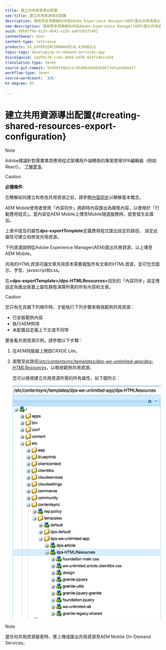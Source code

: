 ```yaml
---
title: 建立共用資源導出配置
seo-title: 建立共用資源導出配置
description: 請依照本頁瞭解如何從Adobe Experience Manager(AEM)匯出共用資源以上傳至AEM Mobile。
seo-description: 請依照本頁瞭解如何從Adobe Experience Manager(AEM)匯出共用資源以上傳至AEM Mobile。
uuid: 99b8ff94-8135-4643-a15b-aa6fb91f5401
contentOwner: User
content-type: reference
products: SG_EXPERIENCEMANAGER/6.4/MOBILE
topic-tags: developing-on-demand-services-app
discoiquuid: 1edf6c76-ccb1-40b6-bdf6-924f1461cd28
translation-type: tm+mt
source-git-commit: 95499f59b2ce7d5d864d948d596f3efaae0b0d27
workflow-type: tm+mt
source-wordcount: '326'
ht-degree: 0%

---
```



# 建立共用資源導出配置{#creating-shared-resources-export-configuration}

>[!NOTE]
>
>Adobe建議針對需要單頁應用程式架構用戶端轉換的專案使用SPA編輯器（例如React）。 [了解更多](/help/sites-developing/spa-overview.md).

>[!CAUTION]
>
>**必備條件**:
>
>在瞭解如何建立和修改共用資源之前，請參閱[內容同步](/help/mobile/mobile-ondemand-contentsync.md)以瞭解基本概念。

AEM Mobile使用者使用「內容同步」將即時內容匯出為靜態內容，以便用於「行動應用程式」，當內容從AEM Mobile上傳至Mobile隨選服務時，就會發生此匯出。

上表中提及的屬性&#x200B;***dps-exportTemplate***&#x200B;定義應用程式匯出設定的路徑。 設定此屬性可建立和修改共用資源。

下列資源說明從Adobe Experience Manager(AEM)匯出共用資源，以上傳至AEM Mobile。

共用的HTML資源可讓文章共用原本需要複製所有文章的HTML資源，並可包含圖示、字型、javascript和css。

在&#x200B;**&lt;dps-exportTemplate>/dps-HTMLResources>**&#x200B;找到的「內容同步」設定應設定為匯出裝置上屬性靜態演算所需的所有內容和文章。

>[!CAUTION]
>
>您只有在具備下列條件時，才能執行下列步驟來檢視範例共用資源：
>
>* 已安裝範例內容
>* 執行AEM例項
>* 未配置自定義上下文或不同埠

>



要查看共用資源示例，請參閱以下步驟：

1. 在AEM伺服器上開啟CRXDE Lite。
1. 瀏覽至此路徑&#x200B;*[/etc/contentsync/templates/dps-we-unlimited-app/dps-HTMLResources](http://localhost:4502/crx/de/index.jsp#/etc/contentsync/templates/dps-we-unlimited-app/dps-HTMLResources)*，以檢視範例共用資源。

   您可以檢視建立共用資源所需的所有屬性，如下圖所示：

   ![chlimage_1-145](assets/chlimage_1-145.png)

>[!NOTE]
>
>當任何共用資源變更時，應上傳或匯出共用資源至AEM Mobile On-Demand Services。

